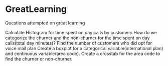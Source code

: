 # GreatLearning
Questions attempted on great learning


Calculate Histogram for time spent on day calls by customers
How do we categorize the churner and the non-churner for the time spent on day calls(total day minutes)?
Find the number of customers who did opt for voice mail plan
Create a boxplot for a categorical variable(international plan) and continuous variable(area code).
Create a crosstab for the area code to find the churner or non-churner.
